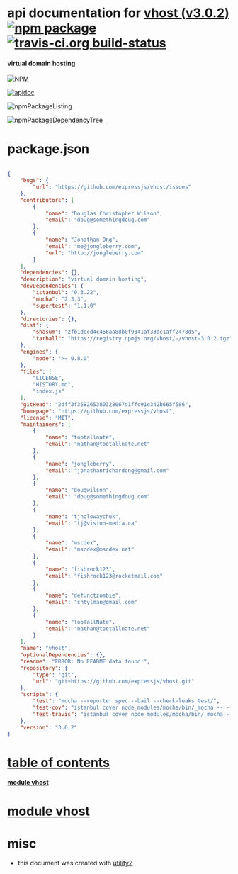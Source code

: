 # api documentation for  [vhost (v3.0.2)](https://github.com/expressjs/vhost)  [![npm package](https://img.shields.io/npm/v/npmdoc-vhost.svg?style=flat-square)](https://www.npmjs.org/package/npmdoc-vhost) [![travis-ci.org build-status](https://api.travis-ci.org/npmdoc/node-npmdoc-vhost.svg)](https://travis-ci.org/npmdoc/node-npmdoc-vhost)
#### virtual domain hosting

[![NPM](https://nodei.co/npm/vhost.png?downloads=true)](https://www.npmjs.com/package/vhost)

[![apidoc](https://npmdoc.github.io/node-npmdoc-vhost/build/screenCapture.buildNpmdoc.browser._2Fhome_2Ftravis_2Fbuild_2Fnpmdoc_2Fnode-npmdoc-vhost_2Ftmp_2Fbuild_2Fapidoc.html.png)](https://npmdoc.github.io/node-npmdoc-vhost/build..beta..travis-ci.org/apidoc.html)

![npmPackageListing](https://npmdoc.github.io/node-npmdoc-vhost/build/screenCapture.npmPackageListing.svg)

![npmPackageDependencyTree](https://npmdoc.github.io/node-npmdoc-vhost/build/screenCapture.npmPackageDependencyTree.svg)



# package.json

```json

{
    "bugs": {
        "url": "https://github.com/expressjs/vhost/issues"
    },
    "contributors": [
        {
            "name": "Douglas Christopher Wilson",
            "email": "doug@somethingdoug.com"
        },
        {
            "name": "Jonathan Ong",
            "email": "me@jongleberry.com",
            "url": "http://jongleberry.com"
        }
    ],
    "dependencies": {},
    "description": "virtual domain hosting",
    "devDependencies": {
        "istanbul": "0.3.22",
        "mocha": "2.3.3",
        "supertest": "1.1.0"
    },
    "directories": {},
    "dist": {
        "shasum": "2fb1decd4c466aa88b0f9341af33dc1aff2478d5",
        "tarball": "https://registry.npmjs.org/vhost/-/vhost-3.0.2.tgz"
    },
    "engines": {
        "node": ">= 0.8.0"
    },
    "files": [
        "LICENSE",
        "HISTORY.md",
        "index.js"
    ],
    "gitHead": "2dff3f358265380328067d1ffc91e342b665f586",
    "homepage": "https://github.com/expressjs/vhost",
    "license": "MIT",
    "maintainers": [
        {
            "name": "tootallnate",
            "email": "nathan@tootallnate.net"
        },
        {
            "name": "jongleberry",
            "email": "jonathanrichardong@gmail.com"
        },
        {
            "name": "dougwilson",
            "email": "doug@somethingdoug.com"
        },
        {
            "name": "tjholowaychuk",
            "email": "tj@vision-media.ca"
        },
        {
            "name": "mscdex",
            "email": "mscdex@mscdex.net"
        },
        {
            "name": "fishrock123",
            "email": "fishrock123@rocketmail.com"
        },
        {
            "name": "defunctzombie",
            "email": "shtylman@gmail.com"
        },
        {
            "name": "TooTallNate",
            "email": "nathan@tootallnate.net"
        }
    ],
    "name": "vhost",
    "optionalDependencies": {},
    "readme": "ERROR: No README data found!",
    "repository": {
        "type": "git",
        "url": "git+https://github.com/expressjs/vhost.git"
    },
    "scripts": {
        "test": "mocha --reporter spec --bail --check-leaks test/",
        "test-cov": "istanbul cover node_modules/mocha/bin/_mocha -- --reporter dot --check-leaks test/",
        "test-travis": "istanbul cover node_modules/mocha/bin/_mocha --report lcovonly -- --reporter spec --check-leaks test/"
    },
    "version": "3.0.2"
}
```



# <a name="apidoc.tableOfContents"></a>[table of contents](#apidoc.tableOfContents)

#### [module vhost](#apidoc.module.vhost)



# <a name="apidoc.module.vhost"></a>[module vhost](#apidoc.module.vhost)



# misc
- this document was created with [utility2](https://github.com/kaizhu256/node-utility2)
